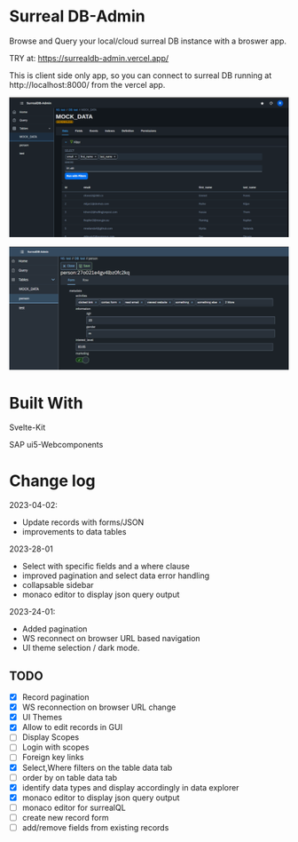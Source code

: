 # Surreal DB-Admin

Browse and Query your local/cloud surreal DB instance with a broswer app. 

TRY at: https://surrealdb-admin.vercel.app/ 

This is client side only app, so you can connect to surreal DB running at http://localhost:8000/ from the vercel app. 

![Screenshot](/static/screenshot.png?raw=true "Sample Screenshot")

![Screenshot](/static/screenshot2_edit_record.png?raw=true "Edit Records")

# Built With
Svelte-Kit

SAP ui5-Webcomponents

# Change log 
2023-04-02:
 - Update records with forms/JSON 
 - improvements to data tables 

2023-28-01
- Select with specific fields and a where clause
- improved pagination and select data error handling 
- collapsable sidebar
- monaco editor to display json query output 

2023-24-01: 
- Added pagination
- WS reconnect on browser URL based navigation
- UI theme selection / dark mode.

## TODO
- [x] Record pagination
- [x] WS reconnection on browser URL change
- [x] UI Themes
- [X] Allow to edit records in GUI
- [ ] Display Scopes 
- [ ] Login with scopes
- [ ] Foreign key links
- [x] Select,Where filters on the table data tab
- [ ] order by on table data tab
- [x] identify data types and display accordingly in data explorer
- [x] monaco editor to display json query output 
- [ ] monaco editor for surrealQL
- [ ] create new record form
- [ ] add/remove fields from existing records